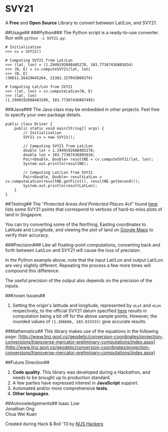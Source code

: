 SVY21
=====
A **Free** and **Open Source** Library to convert between Lat/Lon, and SVY21.

##Usage##
###Python###
The Python script is a ready-to-use converter. Run with `python -i SVY21.py`.

    # Initialization
    >>> cv = SVY21()
    
    # Computing SVY21 from Lat/Lon
    >>> (lat, lon) = (1.2949192688485278, 103.77367436885834)
    >>> (N, E) = cv.computeSVY21(lat, lon)
    >>> (N, E)
    (30811.26429645264, 21362.157043860374)
    
    # Computing Lat/Lon from SVY21
    >>> (lat, lon) = cv.computeLatLon(N, E)
    >>> (lat, lon)
    (1.2949192688483109, 103.77367436887495)
    
###Java###
The Java class may be embedded in other projects. Feel free to specify your own package details.

    public class Driver {
	    public static void main(String[] args) {
    		// Initialization
	    	SVY21 cv = new SVY21();
		
    		// Computing SVY21 from Lat/Lon
    		double lat = 1.2949192688485278;
    		double lon = 103.77367436885834;
    		Pair<Double, Double> resultNE = cv.computeSVY21(lat, lon);
    		System.out.println(resultNE);
		
    		// Computing Lat/Lon from SVY21
    		Pair<Double, Double> resultLatLon = cv.computeLatLon(resultNE.getFirst(), resultNE.getSecond());
    		System.out.println(resultLatLon);
       	}
    }
    
##Testing##
The "*Protected Areas And Protected Places Act*" found [here](http://statutes.agc.gov.sg/aol/search/display/view.w3p;page=0;query=Id%3A%223ed25f04-0465-4eda-b05f-c0c7334e8840%22%20Status%3Ainforce;rec=0;whole=yes) lists some SVY21 points that correspond to vertices of hard-to-miss plots of land in Singapore.

You can try converting some of the Northing, Easting coordinates to Latitude and Longitude, and viewing the plot of land on [Google Maps](https://maps.google.com.sg/) to verify their accuracy.

###Precision###
Like all floating-point computations, converting back and forth between Lat/Lon and SVY21 will cause the loss of precision. 

In the Python example above, note that the input Lat/Lon and output Lat/Lon are very slightly different. Repeating the process a few more times will compound this difference.

The useful precision of the output also depends on the precision of the inputs.

##Known Issues##
1. Setting the origin's latitude and longitude, represented by `oLat` and `oLon` respectively, to the official SVY21 datum specified [here](http://statutes.agc.gov.sg/aol/search/display/view.w3p;page=0;query=DocId%3A%22f3625be0-89ba-4db2-85bf-303d62771de8%22%20Status%3Ainforce%20Depth%3A0;rec=0) results in computation being a bit off for the above sample points. However, the rounded values of `(1.366666, 103.833333)` give accurate results.

##Mathematics##
This library makes use of the equations in the following page: [http://www.linz.govt.nz/geodetic/conversion-coordinates/projection-conversions/transverse-mercator-preliminary-computations/index.aspx](http://www.linz.govt.nz/geodetic/conversion-coordinates/projection-conversions/transverse-mercator-preliminary-computations/index.aspx)

##Future Direction##
1. **Code quality**. This library was developed during a Hackathon, and needs to be brought up to production standard.
2. A few parties have expressed interest in **JavaScript** support.
3. Automated and/or more comprehensive **tests**.
4. **Other languages**. 

##Acknowledgements##
Isaac Low  
Jonathan Ong  
Chua Wei Kuan  

Created during Hack & Roll '13 by [NUS Hackers](http://nushackers.org/)